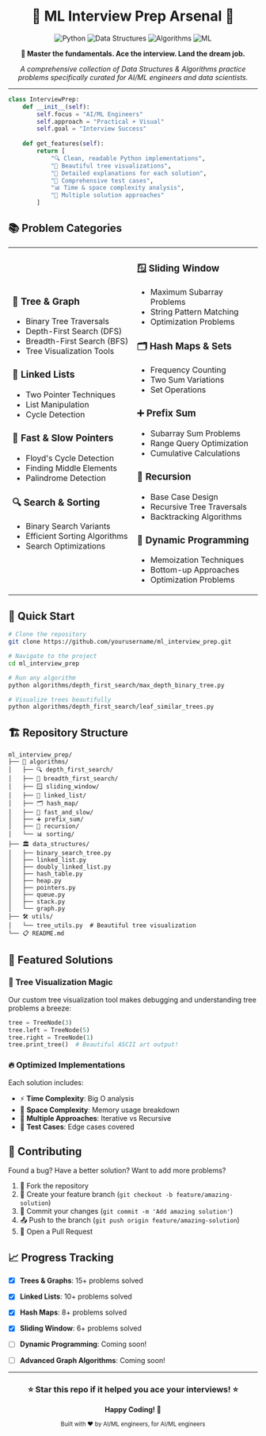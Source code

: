 <div align="center">

# 🧠 ML Interview Prep Arsenal 🚀

<p align="center">
  <img src="https://img.shields.io/badge/Python-3776AB?style=for-the-badge&logo=python&logoColor=white" alt="Python" />
  <img src="https://img.shields.io/badge/Data_Structures-FF6B6B?style=for-the-badge&logo=databricks&logoColor=white" alt="Data Structures" />
  <img src="https://img.shields.io/badge/Algorithms-4ECDC4?style=for-the-badge&logo=algolia&logoColor=white" alt="Algorithms" />
  <img src="https://img.shields.io/badge/Machine_Learning-FF9F43?style=for-the-badge&logo=tensorflow&logoColor=white" alt="ML" />
</p>

<p align="center">
  <strong>🎯 Master the fundamentals. Ace the interview. Land the dream job.</strong>
</p>

<p align="center">
  <em>A comprehensive collection of Data Structures & Algorithms practice problems specifically curated for AI/ML engineers and data scientists.</em>
</p>

---

</div>


```python
class InterviewPrep:
    def __init__(self):
        self.focus = "AI/ML Engineers"
        self.approach = "Practical + Visual"
        self.goal = "Interview Success"
    
    def get_features(self):
        return [
            "🔍 Clean, readable Python implementations",
            "🎨 Beautiful tree visualizations", 
            "📝 Detailed explanations for each solution",
            "🧪 Comprehensive test cases",
            "📊 Time & space complexity analysis",
            "🔄 Multiple solution approaches"
        ]
```

## 📚 Problem Categories

<table>
<tr>
<td width="50%">

### 🌳 **Tree & Graph**
- Binary Tree Traversals
- Depth-First Search (DFS)
- Breadth-First Search (BFS)
- Tree Visualization Tools

### 🔗 **Linked Lists**
- Two Pointer Techniques
- List Manipulation
- Cycle Detection

### 🏃 **Fast & Slow Pointers**
- Floyd's Cycle Detection
- Finding Middle Elements
- Palindrome Detection

### 🔍 **Search & Sorting**
- Binary Search Variants
- Efficient Sorting Algorithms
- Search Optimizations

</td>
<td width="50%">

### 🪟 **Sliding Window**
- Maximum Subarray Problems
- String Pattern Matching
- Optimization Problems

### 🗂️ **Hash Maps & Sets**
- Frequency Counting
- Two Sum Variations
- Set Operations

### ➕ **Prefix Sum**
- Subarray Sum Problems
- Range Query Optimization
- Cumulative Calculations

### 🔄 **Recursion**
- Base Case Design
- Recursive Tree Traversals
- Backtracking Algorithms

### 🧮 **Dynamic Programming**
- Memoization Techniques
- Bottom-up Approaches
- Optimization Problems

</td>
</tr>
</table>

## 🚀 Quick Start

```bash
# Clone the repository
git clone https://github.com/yourusername/ml_interview_prep.git

# Navigate to the project
cd ml_interview_prep

# Run any algorithm
python algorithms/depth_first_search/max_depth_binary_tree.py

# Visualize trees beautifully
python algorithms/depth_first_search/leaf_similar_trees.py
```

## 🏗️ Repository Structure

```
ml_interview_prep/
├── 🌳 algorithms/
│   ├── 🔍 depth_first_search/
│   ├── 🌊 breadth_first_search/
│   ├── 🪟 sliding_window/
│   ├── 🔗 linked_list/
│   ├── 🗂️ hash_map/
│   ├── 🏃 fast_and_slow/
│   ├── ➕ prefix_sum/
│   ├── 🔄 recursion/
│   └── 📊 sorting/
├── 🏛️ data_structures/
│   ├── binary_search_tree.py
│   ├── linked_list.py
│   ├── doubly_linked_list.py
│   ├── hash_table.py
│   ├── heap.py
│   ├── pointers.py
│   ├── queue.py
│   ├── stack.py
│   └── graph.py
├── 🛠️ utils/
│   └── tree_utils.py  # Beautiful tree visualization
└── 📋 README.md
```

## 🎯 Featured Solutions

### 🌟 Tree Visualization Magic
Our custom tree visualization tool makes debugging and understanding tree problems a breeze:

```python
tree = TreeNode(3)
tree.left = TreeNode(5)
tree.right = TreeNode(1)
tree.print_tree()  # Beautiful ASCII art output!
```

### 🔥 Optimized Implementations
Each solution includes:
- ⚡ **Time Complexity**: Big O analysis
- 💾 **Space Complexity**: Memory usage breakdown  
- 🎨 **Multiple Approaches**: Iterative vs Recursive
- 🧪 **Test Cases**: Edge cases covered

## 🤝 Contributing

Found a bug? Have a better solution? Want to add more problems?

1. 🍴 Fork the repository
2. 🔧 Create your feature branch (`git checkout -b feature/amazing-solution`)
3. 💾 Commit your changes (`git commit -m 'Add amazing solution'`)
4. 📤 Push to the branch (`git push origin feature/amazing-solution`)
5. 🎉 Open a Pull Request

## 📈 Progress Tracking

- [x] **Trees & Graphs**: 15+ problems solved
- [x] **Linked Lists**: 10+ problems solved
- [x] **Hash Maps**: 8+ problems solved
- [x] **Sliding Window**: 6+ problems solved
- [ ] **Dynamic Programming**: Coming soon!
- [ ] **Advanced Graph Algorithms**: Coming soon!


---

<div align="center">

### ⭐ Star this repo if it helped you ace your interviews! ⭐

<p>
  <strong>Happy Coding! 🚀</strong>
</p>

<sub>Built with ❤️ by AI/ML engineers, for AI/ML engineers</sub>

</div>
